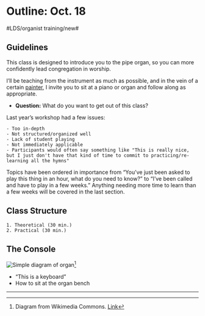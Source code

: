 # Outline: Oct. 18
#LDS/organist training/new#

## Guidelines
This class is designed to introduce you to the pipe organ, so you can more confidently lead congregation in worship.

I’ll be teaching from the instrument as much as possible, and in the vein of a certain [painter](https://en.wikipedia.org/wiki/Bob_Ross), I invite you to sit at a piano or organ and follow along as appropriate.

* **Question:** What do you want to get out of this class?

Last year’s workshop had a few issues:

	- Too in-depth
	- Not structured/organized well
	- Lack of student playing
	- Not immediately applicable
	- Participants would often say something like "This is really nice, but I just don't have that kind of time to commit to practicing/re-learning all the hymns"

Topics have been ordered in importance from “You’ve just been asked to play this thing in an hour, what do you need to know?” to “I’ve been called and have to play in a few weeks.” Anything needing more time to learn than a few weeks will be covered in the last section.

## Class Structure
	1. Theoretical (30 min.)
	2. Practical (30 min.)

## The Console
![Simple diagram of organ](https://upload.wikimedia.org/wikipedia/commons/thumb/b/b9/Organ_%28PSF%29.png/200px-Organ_%28PSF%29.png)[^1]
- “This is a keyboard”
- How to sit at the organ bench

---
[^1]: Diagram from Wikimedia Commons. [Link](https://commons.wikimedia.org/wiki/File:Organ_%28PSF%29.png)
